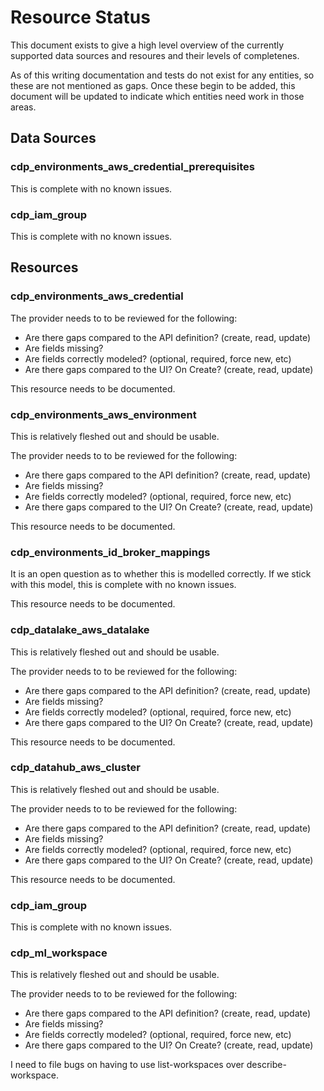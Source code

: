# Resource Status

This document exists to give a high level overview of the currently supported data sources and resoures and their levels of completenes.

As of this writing documentation and tests do not exist for any entities, so these are not mentioned as gaps. Once these begin to be added, this document will be updated to indicate which entities need work in those areas.

## Data Sources

### cdp_environments_aws_credential_prerequisites

This is complete with no known issues.

### cdp_iam_group

This is complete with no known issues.

## Resources

### cdp_environments_aws_credential

The provider needs to to be reviewed for the following:

* Are there gaps compared to the API definition? (create, read, update)
 * Are fields missing?
 * Are fields correctly modeled? (optional, required, force new, etc)
* Are there gaps compared to the UI? On Create?  (create, read, update)

This resource needs to be documented.

### cdp_environments_aws_environment

This is relatively fleshed out and should be usable.

The provider needs to to be reviewed for the following:

* Are there gaps compared to the API definition? (create, read, update)
 * Are fields missing?
 * Are fields correctly modeled? (optional, required, force new, etc)
* Are there gaps compared to the UI? On Create?  (create, read, update)

This resource needs to be documented.

### cdp_environments_id_broker_mappings

It is an open question as to whether this is modelled correctly. If we stick with this model, this is complete with no known issues.

This resource needs to be documented.

### cdp_datalake_aws_datalake

This is relatively fleshed out and should be usable.

The provider needs to to be reviewed for the following:

* Are there gaps compared to the API definition? (create, read, update)
 * Are fields missing?
 * Are fields correctly modeled? (optional, required, force new, etc)
* Are there gaps compared to the UI? On Create?  (create, read, update)

This resource needs to be documented.

### cdp_datahub_aws_cluster

This is relatively fleshed out and should be usable.

The provider needs to to be reviewed for the following:

* Are there gaps compared to the API definition? (create, read, update)
 * Are fields missing?
 * Are fields correctly modeled? (optional, required, force new, etc)
* Are there gaps compared to the UI? On Create?  (create, read, update)

This resource needs to be documented.

### cdp_iam_group

This is complete with no known issues.

### cdp_ml_workspace

This is relatively fleshed out and should be usable.

The provider needs to to be reviewed for the following:

* Are there gaps compared to the API definition? (create, read, update)
 * Are fields missing?
 * Are fields correctly modeled? (optional, required, force new, etc)
* Are there gaps compared to the UI? On Create?  (create, read, update)

I need to file bugs on having to use list-workspaces over describe-workspace.

